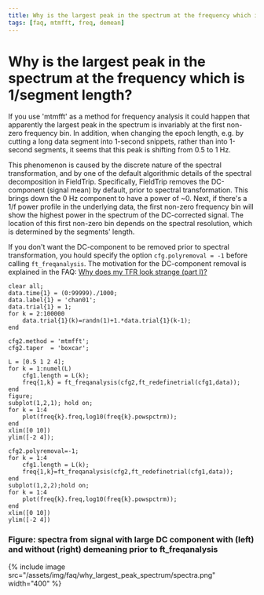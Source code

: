 ```yaml
---
title: Why is the largest peak in the spectrum at the frequency which is 1/segment length?
tags: [faq, mtmfft, freq, demean]
---
```


# Why is the largest peak in the spectrum at the frequency which is 1/segment length?

If you use 'mtmfft' as a method for frequency analysis it could happen that apparently the largest peak in the spectrum is invariably at the first non-zero frequency bin. In addition, when changing the epoch length, e.g. by cutting a long data segment into 1-second snippets, rather than into 1-second segments, it seems that this peak is shifting from 0.5 to 1 Hz.

This phenomenon is caused by the discrete nature of the spectral transformation, and by one of the default algorithmic details of the spectral decomposition in FieldTrip. Specifically, FieldTrip removes the DC-component (signal mean) by default, prior to spectral transformation. This brings down the 0 Hz component to have a power of ~0. Next, if there's a 1/f power profile in the underlying data, the first non-zero frequency bin will show the highest power in the spectrum of the DC-corrected signal. The location of this first non-zero bin depends on the spectral resolution, which is determined by the segments' length.

If you don't want the DC-component to be removed prior to spectral transformation, you hould specify the option ``cfg.polyremoval = -1`` before calling ``ft_freqanalysis``. The motivation for the DC-component removal is explained in the FAQ: [Why does my TFR look strange (part I)?](/faq/why_does_my_tfr_look_strange_part_i)

    clear all;
    data.time{1} = (0:99999)./1000;
    data.label{1} = 'chan01';
    data.trial{1} = 1;
    for k = 2:100000
        data.trial{1}(k)=randn(1)+1.*data.trial{1}(k-1);
    end
    
    cfg2.method = 'mtmfft';
    cfg2.taper  = 'boxcar';
    
    L = [0.5 1 2 4];
    for k = 1:numel(L)
        cfg1.length = L(k);
        freq{1,k} = ft_freqanalysis(cfg2,ft_redefinetrial(cfg1,data));
    end
    figure;
    subplot(1,2,1); hold on;
    for k = 1:4
        plot(freq{k}.freq,log10(freq{k}.powspctrm));
    end
    xlim([0 10])
    ylim([-2 4]);
    
    cfg2.polyremoval=-1;
    for k = 1:4
        cfg1.length = L(k);
        freq{1,k}=ft_freqanalysis(cfg2,ft_redefinetrial(cfg1,data));
    end
    subplot(1,2,2);hold on;
    for k = 1:4
        plot(freq{k}.freq,log10(freq{k}.powspctrm));
    end
    xlim([0 10])
    ylim([-2 4])    

### Figure: spectra from signal with large DC component with (left) and without (right) demeaning prior to ft_freqanalysis

{% include image src="/assets/img/faq/why_largest_peak_spectrum/spectra.png" width="400" %}
